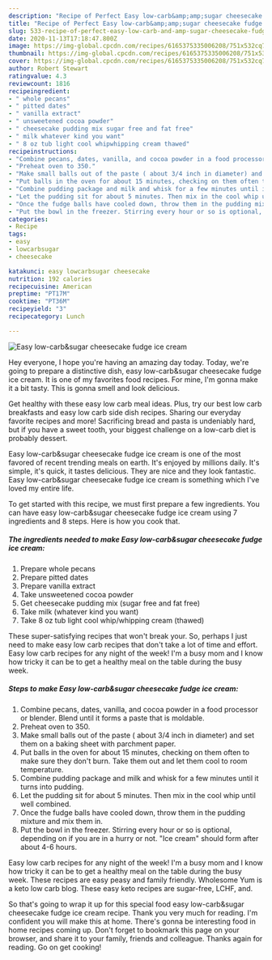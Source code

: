 ```yaml
---
description: "Recipe of Perfect Easy low-carb&amp;amp;sugar cheesecake fudge ice cream"
title: "Recipe of Perfect Easy low-carb&amp;amp;sugar cheesecake fudge ice cream"
slug: 533-recipe-of-perfect-easy-low-carb-and-amp-sugar-cheesecake-fudge-ice-cream
date: 2020-11-13T17:18:47.800Z
image: https://img-global.cpcdn.com/recipes/6165375335006208/751x532cq70/easy-low-carbsugar-cheesecake-fudge-ice-cream-recipe-main-photo.jpg
thumbnail: https://img-global.cpcdn.com/recipes/6165375335006208/751x532cq70/easy-low-carbsugar-cheesecake-fudge-ice-cream-recipe-main-photo.jpg
cover: https://img-global.cpcdn.com/recipes/6165375335006208/751x532cq70/easy-low-carbsugar-cheesecake-fudge-ice-cream-recipe-main-photo.jpg
author: Robert Stewart
ratingvalue: 4.3
reviewcount: 1816
recipeingredient:
- " whole pecans"
- " pitted dates"
- " vanilla extract"
- " unsweetened cocoa powder"
- " cheesecake pudding mix sugar free and fat free"
- " milk whatever kind you want"
- " 8 oz tub light cool whipwhipping cream thawed"
recipeinstructions:
- "Combine pecans, dates, vanilla, and cocoa powder in a food processor or blender. Blend until it forms a paste that is moldable."
- "Preheat oven to 350."
- "Make small balls out of the paste ( about 3/4 inch in diameter) and set them on a baking sheet with parchment paper."
- "Put balls in the oven for about 15 minutes, checking on them often to make sure they don&#39;t burn. Take them out and let them cool to room temperature."
- "Combine pudding package and milk and whisk for a few minutes until it turns into pudding."
- "Let the pudding sit for about 5 minutes. Then mix in the cool whip until well combined."
- "Once the fudge balls have cooled down, throw them in the pudding mixture and mix them in."
- "Put the bowl in the freezer. Stirring every hour or so is optional, depending on if you are in a hurry or not. &#34;Ice cream&#34; should form after about 4-6 hours."
categories:
- Recipe
tags:
- easy
- lowcarbsugar
- cheesecake

katakunci: easy lowcarbsugar cheesecake 
nutrition: 192 calories
recipecuisine: American
preptime: "PT17M"
cooktime: "PT36M"
recipeyield: "3"
recipecategory: Lunch

---
```



![Easy low-carb&amp;sugar cheesecake fudge ice cream](https://img-global.cpcdn.com/recipes/6165375335006208/751x532cq70/easy-low-carbsugar-cheesecake-fudge-ice-cream-recipe-main-photo.jpg)

Hey everyone, I hope you're having an amazing day today. Today, we're going to prepare a distinctive dish, easy low-carb&amp;sugar cheesecake fudge ice cream. It is one of my favorites food recipes. For mine, I'm gonna make it a bit tasty. This is gonna smell and look delicious.

Get healthy with these easy low carb meal ideas. Plus, try our best low carb breakfasts and easy low carb side dish recipes. Sharing our everyday favorite recipes and more! Sacrificing bread and pasta is undeniably hard, but if you have a sweet tooth, your biggest challenge on a low-carb diet is probably dessert.

Easy low-carb&amp;sugar cheesecake fudge ice cream is one of the most favored of recent trending meals on earth. It's enjoyed by millions daily. It's simple, it's quick, it tastes delicious. They are nice and they look fantastic. Easy low-carb&amp;sugar cheesecake fudge ice cream is something which I've loved my entire life.


To get started with this recipe, we must first prepare a few ingredients. You can have easy low-carb&amp;sugar cheesecake fudge ice cream using 7 ingredients and 8 steps. Here is how you cook that.

<!--inarticleads1-->

##### The ingredients needed to make Easy low-carb&amp;sugar cheesecake fudge ice cream:

1. Prepare  whole pecans
1. Prepare  pitted dates
1. Prepare  vanilla extract
1. Take  unsweetened cocoa powder
1. Get  cheesecake pudding mix (sugar free and fat free)
1. Take  milk (whatever kind you want)
1. Take  8 oz tub light cool whip/whipping cream (thawed)


These super-satisfying recipes that won&#39;t break your. So, perhaps I just need to make easy low carb recipes that don&#39;t take a lot of time and effort. Easy low carb recipes for any night of the week! I&#39;m a busy mom and I know how tricky it can be to get a healthy meal on the table during the busy week. 

<!--inarticleads2-->

##### Steps to make Easy low-carb&amp;sugar cheesecake fudge ice cream:

1. Combine pecans, dates, vanilla, and cocoa powder in a food processor or blender. Blend until it forms a paste that is moldable.
1. Preheat oven to 350.
1. Make small balls out of the paste ( about 3/4 inch in diameter) and set them on a baking sheet with parchment paper.
1. Put balls in the oven for about 15 minutes, checking on them often to make sure they don&#39;t burn. Take them out and let them cool to room temperature.
1. Combine pudding package and milk and whisk for a few minutes until it turns into pudding.
1. Let the pudding sit for about 5 minutes. Then mix in the cool whip until well combined.
1. Once the fudge balls have cooled down, throw them in the pudding mixture and mix them in.
1. Put the bowl in the freezer. Stirring every hour or so is optional, depending on if you are in a hurry or not. &#34;Ice cream&#34; should form after about 4-6 hours.


Easy low carb recipes for any night of the week! I&#39;m a busy mom and I know how tricky it can be to get a healthy meal on the table during the busy week. These recipes are easy peasy and family friendly. Wholesome Yum is a keto low carb blog. These easy keto recipes are sugar-free, LCHF, and. 

So that's going to wrap it up for this special food easy low-carb&amp;sugar cheesecake fudge ice cream recipe. Thank you very much for reading. I'm confident you will make this at home. There's gonna be interesting food in home recipes coming up. Don't forget to bookmark this page on your browser, and share it to your family, friends and colleague. Thanks again for reading. Go on get cooking!
